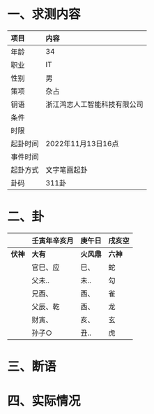 # 一、求测内容
|项目|内容|
|:-|:-|
|年龄|34|
|职业|IT|
|性别|男|
|策项|杂占|
|钥语|浙江鸿志人工智能科技有限公司|
|条件||
|时限||
|起卦时间|2022年11月13日16点|
|事件时间||
|起卦方式|文字笔画起卦|
|卦码|311卦|

# 二、卦
||壬寅年辛亥月|庚午日|戌亥空|
|:-|:-|:-|:-|
|**伏神**|**大有**|**火风鼎**|**六神**|
||官巳、应|巳、|蛇|
||父未..|未..|勾|
||兄酉、|酉、|雀|
||父辰、乾|酉、|龙|
||财寅、|亥、|玄|
||孙子○|丑..|虎|


# 三、断语

# 四、实际情况
